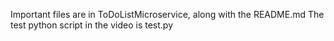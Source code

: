 Important files are in ToDoListMicroservice, along with the README.md
The test python script in the video is test.py
